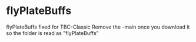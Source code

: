 # flyPlateBuffs
flyPlateBuffs fixed for TBC-Classic
Remove the -main once you download it so the folder is read as "flyPlateBuffs"
